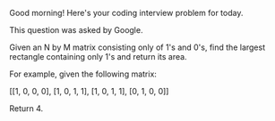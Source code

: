 Good morning! Here's your coding interview problem for today.This question was asked by Google.Given an N by M matrix consisting only of 1's and 0's, find the largestrectangle containing only 1's and return its area.For example, given the following matrix:[[1, 0, 0, 0], [1, 0, 1, 1], [1, 0, 1, 1], [0, 1, 0, 0]]Return 4.